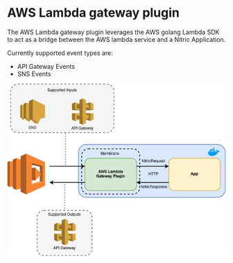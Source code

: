 # AWS Lambda gateway plugin

The AWS Lambda gateway plugin leverages the AWS golang Lambda SDK to act as a bridge between the AWS lambda service and a Nitric Application.

Currently supported event types are:
 * API Gateway Events
 * SNS Events

<p align="center">
  <img src="../../../../docs/assets/aws_lambda.png" alt="Sublime's custom image"/>
</p>